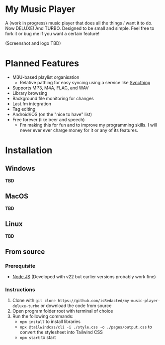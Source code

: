 # My Music Player
A (work in progress) music player that does all the things *I* want it to do. Now DELUXE! And TURBO. Designed to be small and simple. Feel free to fork it or bug me if you want a certain feature!

(Screenshot and logo TBD)

# Planned Features
- M3U-based playlist organisation
	- Relative pathing for easy syncing using a service like [Syncthing](https://syncthing.net/)
- Supports MP3, M4A, FLAC, and WAV
- Library browsing
- Background file monitoring for changes
- Last.fm integration
- Tag editing
- Android/iOS (on the "nice to have" list)
- Free forever (like beer and speech)
	- I'm making this for fun and to improve my programming skills. I will never ever ever charge money for it or any of its features.

# Installation
## Windows
**TBD**
## MacOS
**TBD**
## Linux
**TBD**
## From source
### Prerequisite
- [Node.JS](https://nodejs.org/en/download) (Developed with v22 but earlier versions probably work fine)
### Instructions
1. Clone with `git clone https://github.com/isRedacted/my-music-player-deluxe-turbo` or download the code from source
2. Open program folder root with terminal of choice
3. Run the following commands:
	- `npm install` to install libraries
	- `npx @tailwindcss/cli -i ./style.css -o ./pages/output.css` to convert the stylesheet into Tailwind CSS
	- `npm start` to start